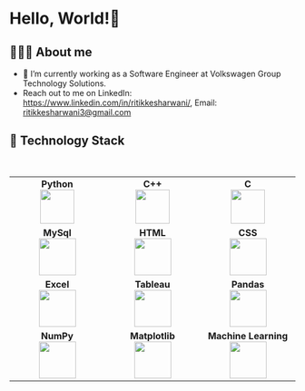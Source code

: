 # Hello, World!👋

## 👨🏻‍💻 About me 
- 🏢 I’m currently working as a Software Engineer at Volkswagen Group Technology Solutions.
- Reach out to me on LinkedIn: https://www.linkedin.com/in/ritikkesharwani/, Email: ritikkesharwani3@gmail.com

## 🔧 Technology Stack 

<br>
<table>
<tbody>
 <tr>
<td align="center" width="20%">
<span><b><center>Python</center></b></span> 
<img height=60px src="https://img.icons8.com/color/2x/python.png"> 
</td>

<td align="center" width="20%">
<span><b><center>C++</center></b></span> 
<img height=60px src="https://img.icons8.com/color/344/c-plus-plus-logo.png"> 
</td>

<td align="center" width="20%">
<span><b><center>C</center></b></span> 
<img height=60px src="https://img.icons8.com/color/2x/c-programming.png"> 
</td>
</tr>

<tr>
<td align="center" width="20%">
<span><b><center>MySql</center></b></span> 
<img height=65px src="https://img.icons8.com/ios-filled/2x/mysql-logo.png"> 
</td>

<td align="center" width="20%">
<span><b><center>HTML</center></b></span> 
<img height=65px src="https://img.icons8.com/nolan/2x/html-5.png"> 
</td>

<td align="center" width="20%">
<span><b><center>CSS</center></b></span> 
<img height=65px src="https://img.icons8.com/nolan/2x/css-filetype.png"> 
</td>
</tr>

<tr>
<td align="center" width="20%">
<span><b><center>Excel</center></b></span> 
<img height=65px src="https://img.icons8.com/wired/2x/ms-excel.png"> 
</td>

<td align="center" width="20%">
<span><b><center>Tableau</center></b></span> 
<img height=65px src="https://img.icons8.com/color/2x/tableau-software.png"> 
</td>


<td align="center" width="20%">
<span><b><center>Pandas</center></b></span> 
<img height=65px src="https://numfocus.org/wp-content/uploads/2016/07/pandas-logo-300.png"> 
</td>
</tr>

<tr>
<td align="center" width="20%">
<span><b><center>NumPy</center></b></span> 
<img height=65px src="https://static.javatpoint.com/tutorial/numpy/images/numpy-tutorial.png"> 
</td>

<td align="center" width="20%">
<span><b><center>Matplotlib</center></b></span> 
<img height=65px src="https://upload.wikimedia.org/wikipedia/commons/thumb/0/01/Created_with_Matplotlib-logo.svg/1024px-Created_with_Matplotlib-logo.svg.png"> 
</td>

<td align="center" width="20%">
<span><b><center>Machine Learning</center></b></span> 
<img height=65px src="https://img.icons8.com/doodle/2x/learning.png"> 
</td>
</tr>

</tbody>
</table>
